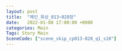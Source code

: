 ```yaml
---
layout: post
title:  "메인_회상_013~028장"
date:   2022-01-08 17:00:00 +0000
categories: Main
Tags: Story Main
SceneCode: ["scene_skip_cp013-028_q1_s10"]
---
```

